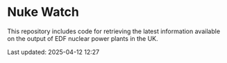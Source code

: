 # Nuke Watch

This repository includes code for retrieving the latest information available on the output of EDF nuclear power plants in the UK.

Last updated: 2025-04-12 12:27